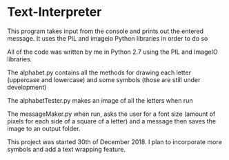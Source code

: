 # Text-Interpreter

This program takes input from the console and prints out the entered message. It uses the PIL and imageio Python libraries in order to do so

All of the code was written by me in Python 2.7 using the PIL and ImageIO libraries.

The alphabet.py contains all the methods for drawing each letter (uppercase and lowercase) and some symbols (those are still under development)

The alphabetTester.py makes an image of all the letters when run

The messageMaker.py when run, asks the user for a font size (amount of pixels for each side of a square of a letter) and a message then saves the image to an output folder.

This project was started 30th of December 2018. I plan to incorporate more symbols and add a text wrapping feature.
